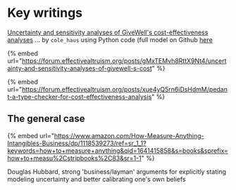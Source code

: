 # Key writings

[Uncertainty and sensitivity analyses of GiveWell's cost-effectiveness analyses](https://forum.effectivealtruism.org/posts/gMxTEMvh8RttX9Nt4/uncertainty-and-sensitivity-analyses-of-givewell-s-cost) ... by `cole_haus` using Python code (full model on Github [here](https://github.com/colehaus/givewell-analysis)

{% embed url="https://forum.effectivealtruism.org/posts/gMxTEMvh8RttX9Nt4/uncertainty-and-sensitivity-analyses-of-givewell-s-cost" %}

{% embed url="https://forum.effectivealtruism.org/posts/xue4yQ5rn6iDsHdmM/pedant-a-type-checker-for-cost-effectiveness-analysis" %}

## The general case

{% embed url="https://www.amazon.com/How-Measure-Anything-Intangibles-Business/dp/1118539273/ref=sr_1_1?keywords=how+to+measure+anything&qid=1641415858&s=books&sprefix=how+to+measu%2Cstripbooks%2C83&sr=1-1" %}

Douglas Hubbard, strong 'business/layman' arguments for explicitly stating modeling uncertainty and better calibrating one's own beliefs
